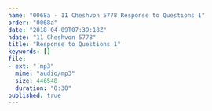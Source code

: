 ```yaml
---
name: "0068a - 11 Cheshvon 5778 Response to Questions 1"
order: "0068a"
date: "2018-04-09T07:39:18Z"
hdate: "11 Cheshvon 5778"
title: "Response to Questions 1"
keywords: []
file:
- ext: ".mp3"
  mime: "audio/mp3"
  size: 446548
  duration: "0:30"
published: true
---
```


